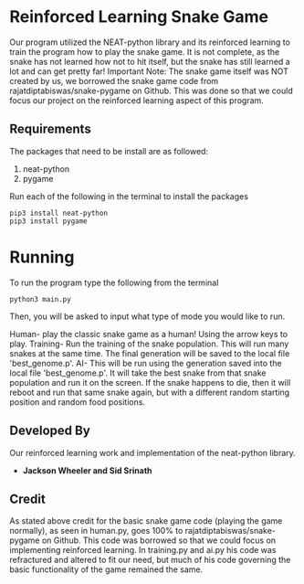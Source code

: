 # Reinforced Learning Snake Game
Our program utilized the NEAT-python library and its reinforced learning to train the program how to play the snake game. It is not complete, as the snake has not learned how not to hit itself, but the snake has still learned a lot and can get pretty far! Important Note: The snake game itself was NOT created by us, we borrowed the snake game code from rajatdiptabiswas/snake-pygame on Github. This was done so that we could focus our project on the reinforced learning aspect of this program.

## Requirements
The packages that need to be install are as followed:
1. neat-python
2. pygame

Run each of the following in the terminal to install the packages
```
pip3 install neat-python
pip3 install pygame
```

# Running
To run the program type the following from the terminal
```
python3 main.py
```
Then, you will be asked to input what type of mode you would like to run.

Human- play the classic snake game as a human! Using the arrow keys to play.
Training- Run the training of the snake population. This will run many snakes at the same time. The final generation will be saved to the local file 'best_genome.p'.
AI- This will be run using the generation saved into the local file 'best_genome.p'. It will take the best snake from that snake population and run it on the screen. If the snake happens to die, then it will reboot and run that same snake again, but with a different random starting position and random food positions.


## Developed By
Our reinforced learning work and implementation of the neat-python library.
* **Jackson Wheeler and Sid Srinath**

## Credit
As stated above credit for the basic snake game code (playing the game normally), as seen in human.py, goes 100% to rajatdiptabiswas/snake-pygame on Github. This code was borrowed so that we could focus on implementing reinforced learning. In training.py and ai.py his code was refractured and altered to fit our need, but much of his code governing the basic functionality of the game remained the same. 
